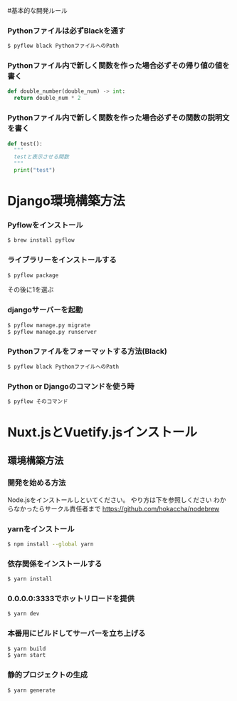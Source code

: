 #基本的な開発ルール

### Pythonファイルは必ずBlackを通す
```bash
$ pyflow black PythonファイルへのPath
```

### Pythonファイル内で新しく関数を作った場合必ずその帰り値の値を書く

```python
def double_number(double_num) -> int:
  return double_num * 2
```

### Pythonファイル内で新しく関数を作った場合必ずその関数の説明文を書く

```python
def test():
  """
  testと表示させる関数
  """
  print("test")
```

# Django環境構築方法

### Pyflowをインストール
```bash
$ brew install pyflow
```

### ライブラリーをインストールする
```bash
$ pyflow package
```
その後に1を選ぶ


### djangoサーバーを起動
```bash
$ pyflow manage.py migrate
$ pyflow manage.py runserver
```

### Pythonファイルをフォーマットする方法(Black)
```bash
$ pyflow black PythonファイルへのPath
```

### Python or Djangoのコマンドを使う時
```bash
$ pyflow そのコマンド
```

# Nuxt.jsとVuetify.jsインストール
## 環境構築方法

### 開発を始める方法
Node.jsをインストールしといてください。
やり方は下を参照しください
わからなかったらサークル責任者まで
https://github.com/hokaccha/nodebrew

### yarnをインストール
```bash
$ npm install --global yarn
```

### 依存関係をインストールする
```bash
$ yarn install
```

### 0.0.0.0:3333でホットリロードを提供
```bash
$ yarn dev
```

### 本番用にビルドしてサーバーを立ち上げる
```bash
$ yarn build
$ yarn start
```

### 静的プロジェクトの生成
```bash
$ yarn generate
```
